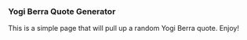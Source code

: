 ### Yogi Berra Quote Generator

This is a simple page that will pull up a random Yogi Berra quote. Enjoy!